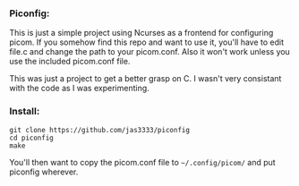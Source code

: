 ### Piconfig:

This is just a simple project using Ncurses as a frontend for configuring picom.
If you somehow find this repo and want to use it, you'll have to edit file.c and change
the path to your picom.conf. Also it won't work unless you use the included picom.conf file.

This was just a project to get a better grasp on C. I wasn't very consistant with the code as
I was experimenting.

### Install:

```
git clone https://github.com/jas3333/piconfig
cd piconfig
make

```

You'll then want to copy the picom.conf file to `~/.config/picom/` and put piconfig wherever.
